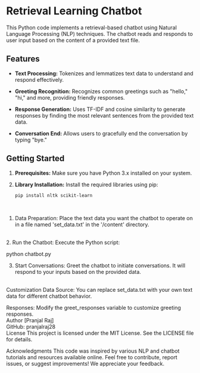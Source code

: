 # Retrieval Learning Chatbot

This Python code implements a retrieval-based chatbot using Natural Language Processing (NLP) techniques. The chatbot reads and responds to user input based on the content of a provided text file.

## Features

- **Text Processing:** Tokenizes and lemmatizes text data to understand and respond effectively.
  
- **Greeting Recognition:** Recognizes common greetings such as "hello," "hi," and more, providing friendly responses.

- **Response Generation:** Uses TF-IDF and cosine similarity to generate responses by finding the most relevant sentences from the provided text data.

- **Conversation End:** Allows users to gracefully end the conversation by typing "bye."

## Getting Started

1. **Prerequisites:** Make sure you have Python 3.x installed on your system.

2. **Library Installation:** Install the required libraries using pip:
   ```shell
   pip install nltk scikit-learn
<br>

1. Data Preparation: Place the text data you want the chatbot to operate on in a file named 'set_data.txt' in the '/content' directory.
<br>
2. Run the Chatbot: Execute the Python script:


python chatbot.py

3. Start Conversations: Greet the chatbot to initiate conversations. It will respond to your inputs based on the provided data.
<br>
Customization
Data Source: You can replace set_data.txt with your own text data for different chatbot behavior.

Responses: Modify the greet_responses variable to customize greeting responses.
<br>
Author
[Pranjal Raj]
<br>
GitHub: pranjalraj28
<br>
License
This project is licensed under the MIT License. See the LICENSE file for details.

Acknowledgments
This code was inspired by various NLP and chatbot tutorials and resources available online.
Feel free to contribute, report issues, or suggest improvements! We appreciate your feedback.


